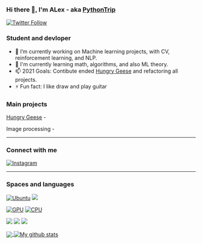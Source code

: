 ### Hi there 👋, I'm ALex - aka [PythonTrip][profile]
[![Twitter Follow](https://img.shields.io/twitter/follow/PytripIT?color=blue&logo=twitter&style=for-the-badge)](https://twitter.com/intent/follow?original_referer=https%3A%2F%2Fgithub.com%2FpytripIT&screen_name=pytripIT)



### Student and devloper

- 🔭 I’m currently working on Machine learning projects, with CV, reinforcement learning, and NLP. 
- 🌱 I'm currently learning math, algorithms, and also ML theory.
- 📫 2021 Goals: Contibute ended [Hungry Geese](https://github.com/PythonTrip/HungryGeese) and refactoring all projects.
- ⚡ Fun fact: I like draw and play guitar


### Main projects

[Hungry Geese](https://github.com/PythonTrip/HungryGeese) - 

Image processing - 

---

### Connect with me

[![Instagram](https://img.shields.io/badge/Instagram-E4405F?style=for-the-badge&logo=instagram&logoColor=white)](https://www.instagram.com/alex_pytrip/)


---

### Spaces and languages
[![Ubuntu](https://img.shields.io/badge/Ubuntu-E95420?style=for-the-badge&logo=ubuntu&logoColor=white)]()
[![](https://img.shields.io/badge/Windows-0078D6?style=for-the-badge&logo=windows&logoColor=white)]()

[![GPU](https://img.shields.io/badge/NVIDIA-GTX4090-76B900?style=for-the-badge&logo=nvidia&logoColor=white)]()
[![CPU](https://img.shields.io/badge/AMD-Ryzen_7_3700X-ED1C24?style=for-the-badge&logo=amd&logoColor=white)]()


[![](https://img.shields.io/badge/C%2B%2B-00599C?style=for-the-badge&logo=c%2B%2B&logoColor=white)]()
[![](https://img.shields.io/badge/Python-14354C?style=for-the-badge&logo=python&logoColor=white)]()
[![](https://img.shields.io/badge/Django-092E20?style=for-the-badge&logo=django&logoColor=white)]()

<a href="https://github.com/PythonTrip">
  <img align="center" src="https://github-readme-stats.vercel.app/api/top-langs/?username=PythonTrip&layout=compact&langs_count=8&theme=radical" />
</a>
<a href="https://github.com/PythonTrip">
  <img align="center" src="https://github-readme-stats.anuraghazra1.vercel.app/api?username=PythonTrip&line_height=24&show_icons=true&theme=radical&layout=compact" alt="My github stats" />  
</a>  

[profile]: https://github.com/PythonTrip
[instagram]: https://www.instagram.com/alex_pytrip/
